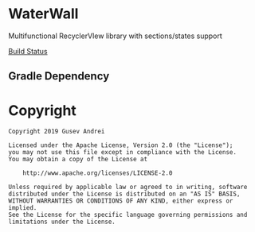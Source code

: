 # WaterWall
Multifunctional RecyclerVIew library with sections/states support


[Build Status](https://travis-ci.com/LuckyLittleSparrow/WaterWall.svg?branch=master)

## Gradle Dependency

# Copyright

    Copyright 2019 Gusev Andrei

    Licensed under the Apache License, Version 2.0 (the "License");
    you may not use this file except in compliance with the License.
    You may obtain a copy of the License at

        http://www.apache.org/licenses/LICENSE-2.0

    Unless required by applicable law or agreed to in writing, software
    distributed under the License is distributed on an "AS IS" BASIS,
    WITHOUT WARRANTIES OR CONDITIONS OF ANY KIND, either express or implied.
    See the License for the specific language governing permissions and
    limitations under the License.
